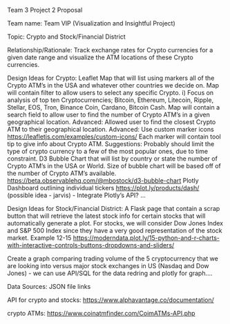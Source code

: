 Team 3 Project 2 Proposal

Team name: Team VIP (Visualization and Insightful Project) 

Topic: Crypto and Stock/Financial District

Relationship/Rationale: Track exchange rates for Crypto currencies for a given date range and visualize the ATM locations of these Crypto currencies.

Design Ideas for Crypto: 
Leaflet Map that will list using markers all of the Crypto ATM’s in the USA and whatever other countries we decide on.
Map will contain filter to allow users to select any specific Crypto.
i) Focus on analysis of top ten Cryptocurrencies; Bitcoin, Ethereum, Litecoin, Ripple, Stellar, EOS, Tron, Binance Coin, Cardano, Bitcoin Cash.
Map will contain a search field to allow user to find the number of Crypto ATM’s in a given geographical location.
Advanced: Allowed user to find the closest Crypto ATM to their geographical location.
Advanced: Use custom marker icons
https://leafletjs.com/examples/custom-icons/
Each marker will contain tool tip to give info about Crypto ATM.
Suggestions: Probably should limit the type of crypto currency to a few of the most popular ones, due to time constraint.
D3 Bubble Chart that will list by country or state the number of Crypto ATM’s in the USA or World.
Size of bubble chart will be based off of the number of Crypto ATM’s available.
https://beta.observablehq.com/@mbostock/d3-bubble-chart
Plotly Dashboard outlining individual tickers https://plot.ly/products/dash/ (possible idea - jarvis) - Integrate Plotly’s API?
...

Design Ideas for Stock/Financial District: 
A Flask page that contain a scrap button that will retrieve the latest stock info for certain stocks that will automatically generate a plot. For stocks, we will consider Dow Jones Index and S&P 500 Index since they have a very good representation of the stock market.
Example 12-15  https://moderndata.plot.ly/15-python-and-r-charts-with-interactive-controls-buttons-dropdowns-and-sliders/

Create a graph comparing trading volume of the 5 cryptocurrency that we are looking into versus major stock exchanges in US (Nasdaq and Dow Jones) - we can use API/SQL for the data redring and plotly for graph….


Data Sources: JSON file links

API for crypto and stocks: https://www.alphavantage.co/documentation/

crypto ATMs: https://www.coinatmfinder.com/CoimATMs-API.php
